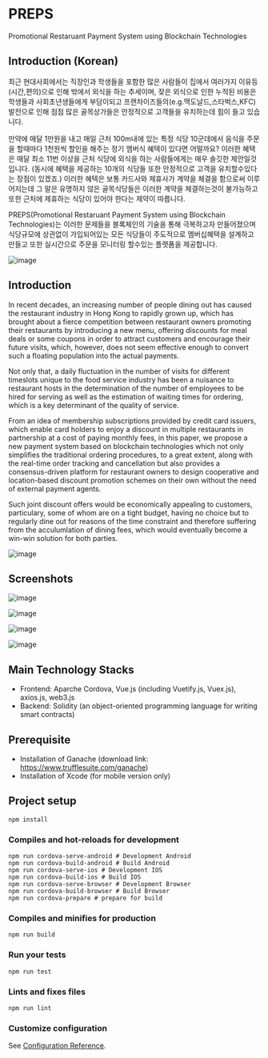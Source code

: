 # PREPS
Promotional Restaruant Payment System using Blockchain Technologies

## Introduction (Korean)
최근 현대사회에서는 직장인과 학생들을 포함한 많은 사람들이 집에서 여러가지 이유등(시간,편의)으로 인해 밖에서 외식을 하는 추세이며, 잦은 외식으로 인한 누적된 비용은 학생들과 사회초년생들에게 부담이되고 프랜차이즈들의(e.g.맥도날드,스타벅스,KFC) 발전으로 인해 점점 많은 골목상가들은 안정적으로 고객들을 유치하는데 힘이 들고 있습니다.

만약에 매달 1만원을 내고 매일 근처 100m내에 있는 특정 식당 10군데에서 음식을 주문을 할때마다 1천원씩 할인을 해주는 정기 멤버식 혜텍이 있다면 어떨까요? 이러한 혜택은 매달 최소 11번 이상을 근처 식당에 외식을 하는 사람들에게는 매우 솔깃한 제안일것입니다. (동시에 혜택을 제공하는 10개의 식당들 또한 안정적으로 고객을 유치할수있다는 장점이 있겠죠.) 이러한 혜텍은 보통 카드사와 제휴사가 계약을 체결을 함으로써 이루어지는데 그 말은 유명하지 않은 골목식당들은 이러한 계약을 체결하는것이 불가능하고 또한  근처에 제휴하는 식당이 있어야 한다는 제약이 따릅니다.

PREPS(Promotional Restaruant Payment System using Blockchain Technologies)는 이러한 문제들을 블록체인의 기술을 통해 극복하고자 만들어졌으며 식당규모에 상관없이 가입되어있는 모든 식당들이 주도적으로 멤버십혜택을 설계하고 만들고 또한 실시간으로 주문을 모니터링 할수있는 플랫폼을 제공합니다.

![image](https://github.com/reval59/PREPS-Promotional-Restaurant-Payment-System-using-Blockchain-Technologies/blob/master/screenshots/intro.png)

## Introduction
In recent decades, an increasing number of people dining out has caused the restaurant industry in Hong Kong to rapidly grown up, which has brought about a fierce competition between restaurant owners promoting their restaurants by introducing a new menu, offering discounts for meal deals or some coupons in order to attract customers and encourage their future visits, which, however, does not seem effective enough to convert such a floating population into the actual payments.

Not only that, a daily fluctuation in the number of visits for different timeslots unique to the food service industry has been a nuisance to restaurant hosts in the determination of the number of employees to be hired for serving as well as the estimation of waiting times for ordering, which is a key determinant of the quality of service.

From an idea of membership subscriptions provided by credit card issuers, which enable card holders to enjoy a discount in multiple restaurants in partnership at a cost of paying monthly fees, in this paper, we propose a new payment system based on blockchain technologies which not only simplifies the traditional ordering procedures, to a great extent, along with the real-time order tracking and cancellation but also provides a consensus-driven platform for restaurant owners to design cooperative and location-based discount promotion schemes on their own without the need of external payment agents.

Such joint discount offers would be economically appealing to customers, particulary, some of whom are on a tight budget, having no choice but to regularly dine out for reasons of the time constraint and therefore suffering from the acculumlation of dining fees, which would eventually become a win-win solution for both parties.

![image](https://github.com/reval59/PREPS-Promotional-Restaurant-Payment-System-using-Blockchain-Technologies/blob/master/screenshots/intro.png)

## Screenshots
![image](https://github.com/reval59/PREPS-Promotional-Restaurant-Payment-System-using-Blockchain-Technologies/blob/master/screenshots/login.png)

![image](https://github.com/reval59/PREPS-Promotional-Restaurant-Payment-System-using-Blockchain-Technologies/blob/master/screenshots/register.png)

![image](https://github.com/reval59/PREPS-Promotional-Restaurant-Payment-System-using-Blockchain-Technologies/blob/master/screenshots/dashboard.png)

![image](https://github.com/reval59/PREPS-Promotional-Restaurant-Payment-System-using-Blockchain-Technologies/blob/master/screenshots/order.png)

## Main Technology Stacks
* Frontend: Aparche Cordova, Vue.js (including Vuetify.js, Vuex.js), axios.js, web3.js
* Backend: Solidity (an object-oriented programming language for writing smart contracts)

## Prerequisite
* Installation of Ganache (download link: https://www.trufflesuite.com/ganache)
* Installation of Xcode (for mobile version only)

## Project setup
```
npm install
```

### Compiles and hot-reloads for development
```
npm run cordova-serve-android # Development Android 
npm run cordova-build-android # Build Android 
npm run cordova-serve-ios # Development IOS 
npm run cordova-build-ios # Build IOS 
npm run cordova-serve-browser # Development Browser 
npm run cordova-build-browser # Build Browser 
npm run cordova-prepare # prepare for build 
```

### Compiles and minifies for production
```
npm run build
```

### Run your tests
```
npm run test
```

### Lints and fixes files
```
npm run lint
```

### Customize configuration
See [Configuration Reference](https://cli.vuejs.org/config/).
